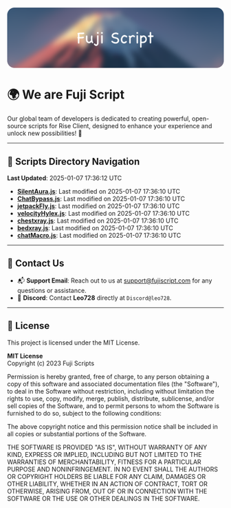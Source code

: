 ![Banner](.github/b.webp)

# 🌍 **We are Fuji Script**

Our global team of developers is dedicated to creating powerful, open-source scripts for Rise Client, designed to enhance your experience and unlock new possibilities! 🌟

---
<!-- SCRIPTS_NAVIGATION_START -->
## 📂 **Scripts Directory Navigation**

**Last Updated**: 2025-01-07 17:36:12 UTC

- **[SilentAura.js](scripts/SilentAura.js)**: Last modified on 2025-01-07 17:36:10 UTC
- **[ChatBypass.js](scripts/ChatBypass.js)**: Last modified on 2025-01-07 17:36:10 UTC
- **[jetpackFly.js](scripts/jetpackFly.js)**: Last modified on 2025-01-07 17:36:10 UTC
- **[velocityHylex.js](scripts/velocityHylex.js)**: Last modified on 2025-01-07 17:36:10 UTC
- **[chestxray.js](scripts/chestxray.js)**: Last modified on 2025-01-07 17:36:10 UTC
- **[bedxray.js](scripts/bedxray.js)**: Last modified on 2025-01-07 17:36:10 UTC
- **[chatMacro.js](scripts/chatMacro.js)**: Last modified on 2025-01-07 17:36:10 UTC

<!-- SCRIPTS_NAVIGATION_END -->

---

## 💬 **Contact Us**  
- 📬 **Support Email**: Reach out to us at [support@fujiscript.com](mailto:support@fujiscript.com) for any questions or assistance.  
- 💬 **Discord**: Contact **Leo728** directly at `Discord@leo728`.

---

## 📜 **License**

This project is licensed under the MIT License.  

**MIT License**  
Copyright (c) 2023 Fuji Scripts  

Permission is hereby granted, free of charge, to any person obtaining a copy of this software and associated documentation files (the "Software"), to deal in the Software without restriction, including without limitation the rights to use, copy, modify, merge, publish, distribute, sublicense, and/or sell copies of the Software, and to permit persons to whom the Software is furnished to do so, subject to the following conditions:  

The above copyright notice and this permission notice shall be included in all copies or substantial portions of the Software.  

THE SOFTWARE IS PROVIDED "AS IS", WITHOUT WARRANTY OF ANY KIND, EXPRESS OR IMPLIED, INCLUDING BUT NOT LIMITED TO THE WARRANTIES OF MERCHANTABILITY, FITNESS FOR A PARTICULAR PURPOSE AND NONINFRINGEMENT. IN NO EVENT SHALL THE AUTHORS OR COPYRIGHT HOLDERS BE LIABLE FOR ANY CLAIM, DAMAGES OR OTHER LIABILITY, WHETHER IN AN ACTION OF CONTRACT, TORT OR OTHERWISE, ARISING FROM, OUT OF OR IN CONNECTION WITH THE SOFTWARE OR THE USE OR OTHER DEALINGS IN THE SOFTWARE.  
